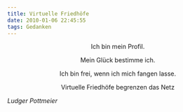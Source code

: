 ```yaml
---
title: Virtuelle Friedhöfe
date: 2010-01-06 22:45:55
tags: Gedanken
---
```

<center>
Ich bin mein Profil.

Mein Glück bestimme ich.


Ich bin frei,
wenn ich mich fangen lasse.


Virtuelle Friedhöfe
begrenzen das Netz

</center>

_Ludger Pottmeier_
